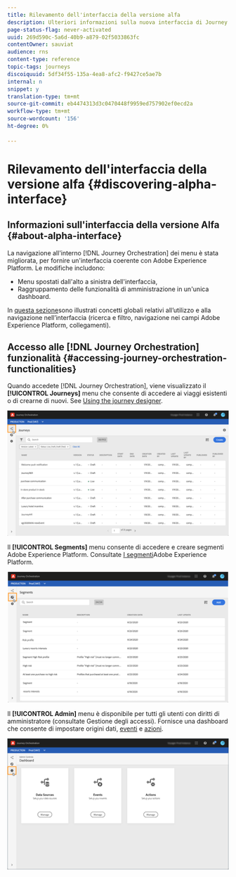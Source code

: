 ```yaml
---
title: Rilevamento dell'interfaccia della versione alfa
description: Ulteriori informazioni sulla nuova interfaccia di Journey Orchestration.
page-status-flag: never-activated
uuid: 269d590c-5a6d-40b9-a879-02f5033863fc
contentOwner: sauviat
audience: rns
content-type: reference
topic-tags: journeys
discoiquuid: 5df34f55-135a-4ea8-afc2-f9427ce5ae7b
internal: n
snippet: y
translation-type: tm+mt
source-git-commit: eb4474313d3c0470448f9959ed757902ef0ecd2a
workflow-type: tm+mt
source-wordcount: '156'
ht-degree: 0%

---
```



# Rilevamento dell&#39;interfaccia della versione alfa {#discovering-alpha-interface}

## Informazioni sull&#39;interfaccia della versione Alfa {#about-alpha-interface}

La navigazione all&#39;interno [!DNL Journey Orchestration] dei menu è stata migliorata, per fornire un&#39;interfaccia coerente con Adobe Experience Platform. Le modifiche includono:

* Menu spostati dall&#39;alto a sinistra dell&#39;interfaccia,
* Raggruppamento delle funzionalità di amministrazione in un&#39;unica dashboard.

In [questa sezione](../about/user-interface.md)sono illustrati concetti globali relativi all’utilizzo e alla navigazione nell’interfaccia (ricerca e filtro, navigazione nei campi Adobe Experience Platform, collegamenti).

## Accesso alle [!DNL Journey Orchestration] funzionalità {#accessing-journey-orchestration-functionalities}

Quando accedete [!DNL Journey Orchestration], viene visualizzato il **[!UICONTROL Journeys]** menu che consente di accedere ai viaggi esistenti o di crearne di nuovi. See [Using the journey designer](../building-journeys/using-the-journey-designer.md).

![](../assets/interface-journeys.png)

Il **[!UICONTROL Segments]** menu consente di accedere e creare segmenti Adobe Experience Platform. Consultate [I segmenti](../segment/about-segments.md)Adobe Experience Platform.

![](../assets/interface-segments.png)

Il **[!UICONTROL Admin]** menu è disponibile per tutti gli utenti con diritti di amministratore (consultate Gestione [](../about/access-management.md)degli accessi). Fornisce una dashboard che consente di impostare origini [](../datasource/about-data-sources.md)dati, [eventi](../event/about-events.md) e [azioni](../action/action.md).

![](../assets/interface-admin-dashboard.png)
